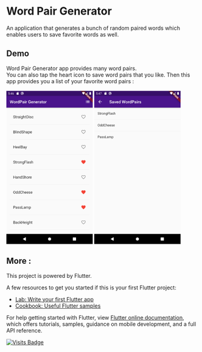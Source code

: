# Word Pair Generator

An application that generates a bunch of random paired words which enables users to save favorite words as well.

## Demo
Word Pair Generator app provides many word pairs. <br>
You can also tap the heart icon to save word pairs that you like. Then this app provides you a list of your favorite word pairs : <br><br>
<img src="https://raw.githubusercontent.com/kevinadhiguna/word-pair-generator/master/demo/1.list.png" width="45%"></img> 
<img src="https://raw.githubusercontent.com/kevinadhiguna/word-pair-generator/master/demo/2.saved-wordpairs.png" width="45%"></img>

## More :

This project is powered by Flutter.

A few resources to get you started if this is your first Flutter project:

- [Lab: Write your first Flutter app](https://flutter.dev/docs/get-started/codelab)
- [Cookbook: Useful Flutter samples](https://flutter.dev/docs/cookbook)

For help getting started with Flutter, view 
[Flutter online documentation](https://flutter.dev/docs), which offers tutorials,
samples, guidance on mobile development, and a full API reference.

[![Visits Badge](https://badges.pufler.dev/visits/kevinadhiguna/word-pair-generator)](https://github.com/kevinadhiguna)
